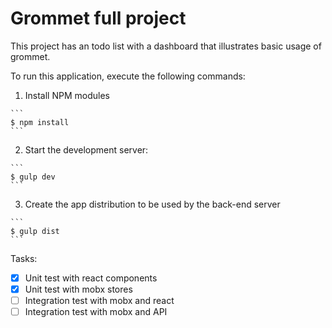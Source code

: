 # Grommet full project

This project has an todo list with a dashboard that illustrates basic usage
of grommet.

To run this application, execute the following commands:

  1. Install NPM modules

    ```
    $ npm install
    ```

  2. Start the development server:

    ```
    $ gulp dev
    ```

  3. Create the app distribution to be used by the back-end server

    ```
    $ gulp dist
    ```


Tasks:


- [x] Unit test with react components
- [x] Unit test with mobx stores
- [ ] Integration test with mobx and react
- [ ] Integration test with mobx and API

